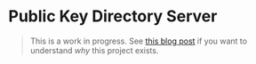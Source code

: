 # Public Key Directory Server

> This is a work in progress. See [this blog post](https://soatok.blog/2024/06/06/towards-federated-key-transparency)
> if you want to understand *why* this project exists.

